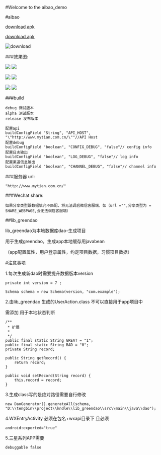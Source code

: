 #Welcome to the aibao_demo

#aibao

[download  apk](http://fir.im/5xv4)

[download  apk](https://github.com/tengbinlive/aibao_demo/blob/master/image/app-alpha-unaligned.apk?raw=true)

![download](https://github.com/tengbinlive/aibao_demo/blob/master/image/download.png)

###效果图:

![](https://github.com/tengbinlive/aibao_demo/blob/master/image/demo.gif)                       ![](https://github.com/tengbinlive/aibao_demo/blob/master/image/demo2.gif)

![](https://github.com/tengbinlive/aibao_demo/blob/master/image/demo3.gif)                       ![](https://github.com/tengbinlive/aibao_demo/blob/master/image/demo4.gif)

![](https://github.com/tengbinlive/aibao_demo/blob/master/image/demo5.gif)                       ![](https://github.com/tengbinlive/aibao_demo/blob/master/image/demo6.gif)

###build

    debug 调试版本
    alpha 测试版本
    release 发布版本
    
    配置api
    buildConfigField "String", "API_HOST", "\"http://www.mytian.com.cn/\""//API Host 
    配置debug
    buildConfigField "boolean", "CONFIG_DEBUG", "false"// config info
    配置日志输出
    buildConfigField "boolean", "LOG_DEBUG", "false"// log info
    配置渠道信息输出
    buildConfigField "boolean", "CHANNEL_DEBUG", "false"// channel info

###服务器 url:

    "http://www.mytian.com.cn/"
    
###Wechat share:

    如果分享类型跟数据填充不匹配，将无法调启微信客服端，如（url ="",分享类型为 = SHARE_WEBPAGE,会无法调启客服端）


##lib_greendao

lib_greendao为本地数据库dao-生成项目

用于生成greendao，生成app本地缓存用javabean 

（app配置属性，用户登录属性，约定项目数据，习惯项目数据）


#注意事项

1.每次生成新dao时需要提升数据版本version

    private int version = 7 ;

    Schema schema = new Schema(version, "com.example");

2.由lib_greendao 生成的UserAction.class 不可以直接用于app项目中 

需添加 用于本地状态判断

    /**
     * 扩展
     *
     */
    public final static String GREAT = "1";
    public final static String BAD = "0";
    private String record;

    public String getRecord() {
        return record;
    }

    public void setRecord(String record) {
        this.record = record;
    }

3.生成class写的是绝对路径需要自行修改

    new DaoGenerator().generateAll(schema, "D:\\tengbin\\project\\kndle\\lib_greendao\\src\\main\\java\\dao");
    
4.WXEntryActivity 必须在包名+wxapi目录下 且必须

    android:exported="true"
    
5.三星系列APP需要

    debuggable false

 
